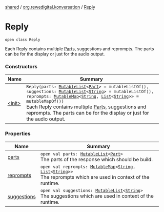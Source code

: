 [shared](../../index.md) / [org.rewedigital.konversation](../index.md) / [Reply](./index.md)

# Reply

`open class Reply`

Each Reply contains multiple [Part](../-part/index.md)s, suggestions and reprompts. The parts can be for the display or just for the audio output.

### Constructors

| Name | Summary |
|---|---|
| [&lt;init&gt;](-init-.md) | `Reply(parts: `[`MutableList`](https://kotlinlang.org/api/latest/jvm/stdlib/kotlin.collections/-mutable-list/index.html)`<`[`Part`](../-part/index.md)`> = mutableListOf(), suggestions: `[`MutableList`](https://kotlinlang.org/api/latest/jvm/stdlib/kotlin.collections/-mutable-list/index.html)`<`[`String`](https://kotlinlang.org/api/latest/jvm/stdlib/kotlin/-string/index.html)`> = mutableListOf(), reprompts: `[`MutableMap`](https://kotlinlang.org/api/latest/jvm/stdlib/kotlin.collections/-mutable-map/index.html)`<`[`String`](https://kotlinlang.org/api/latest/jvm/stdlib/kotlin/-string/index.html)`, `[`List`](https://kotlinlang.org/api/latest/jvm/stdlib/kotlin.collections/-list/index.html)`<`[`String`](https://kotlinlang.org/api/latest/jvm/stdlib/kotlin/-string/index.html)`>> = mutableMapOf())`<br>Each Reply contains multiple [Part](../-part/index.md)s, suggestions and reprompts. The parts can be for the display or just for the audio output. |

### Properties

| Name | Summary |
|---|---|
| [parts](parts.md) | `open val parts: `[`MutableList`](https://kotlinlang.org/api/latest/jvm/stdlib/kotlin.collections/-mutable-list/index.html)`<`[`Part`](../-part/index.md)`>`<br>The parts of the response which should be build. |
| [reprompts](reprompts.md) | `open val reprompts: `[`MutableMap`](https://kotlinlang.org/api/latest/jvm/stdlib/kotlin.collections/-mutable-map/index.html)`<`[`String`](https://kotlinlang.org/api/latest/jvm/stdlib/kotlin/-string/index.html)`, `[`List`](https://kotlinlang.org/api/latest/jvm/stdlib/kotlin.collections/-list/index.html)`<`[`String`](https://kotlinlang.org/api/latest/jvm/stdlib/kotlin/-string/index.html)`>>`<br>The reprompts which are used in context of the runtime. |
| [suggestions](suggestions.md) | `open val suggestions: `[`MutableList`](https://kotlinlang.org/api/latest/jvm/stdlib/kotlin.collections/-mutable-list/index.html)`<`[`String`](https://kotlinlang.org/api/latest/jvm/stdlib/kotlin/-string/index.html)`>`<br>The suggestions which are used in context of the runtime. |
